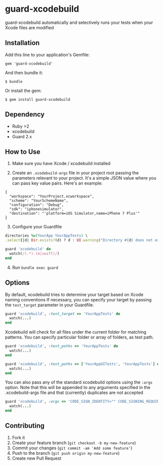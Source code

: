 # guard-xcodebuild

guard-xcodebuild automatically and selectively runs your tests when your Xcode files are modified

## Installation

Add this line to your application's Gemfile:

    gem 'guard-xcodebuild'

And then bundle it:

    $ bundle

Or install the gem:

    $ gem install guard-xcodebuild

## Dependency

- Ruby >2
- xcodebuild
- Guard 2.x

## How to Use

1) Make sure you have Xcode / xcodebuild installed

2) Create an `.xcodebuild-args` file in your project root passing the parameters relevant to your project. 
It's a simple JSON value where you can pass key value pairs. Here's an example:

```
{
  "workspace": "YourProject.xcworkspace",
  "scheme": "YourSchemeName",
  "configuration": "Debug",
  "sdk": "iphonesimulator",
  "destination": "'platform=iOS Simulator,name=iPhone 7 Plus'"
}
```

3) Configure your Guardfile

```ruby
directories %w(YourApp YourAppTests) \
.select{|d| Dir.exists?(d) ? d : UI.warning("Directory #{d} does not exist")}

guard 'xcodebuild' do
  watch(/(.*).(m|swift)/)
end
```

4) Run `bundle exec guard`

## Options

By default, xcodebuild tries to determine your target based on Xcode naming conventions
If necessary, you can specify your target by passing the ```test_target``` parameter in your
Guardfile.

```ruby
guard 'xcodebuild', :test_target => 'YourAppTests' do
  watch(...)
end
```

Xcodebuild will check for all files under the current folder for matching patterns. 
You can specify particular folder or array of folders, as test path.

```ruby
guard 'xcodebuild', :test_paths => 'YourAppTests' do
  watch(...)
end
```

```ruby
guard 'xcodebuild', :test_paths => ['YourAppUITests', 'YourAppTests'] do
  watch(...)
end
```

You can also pass any of the standard xcodebuild options using the ```:args``` option.
Note that this will be appended to any arguments specified in the .xcodebuild-args file
and that (currently) duplicates are not accepted

```ruby
guard 'xcodebuild', :args => 'CODE_SIGN_IDENTITY="" CODE_SIGNING_REQUIRED=NO' do
  watch(...)
end
```

## Contributing

1. Fork it
2. Create your feature branch (`git checkout -b my-new-feature`)
3. Commit your changes (`git commit -am 'Add some feature'`)
4. Push to the branch (`git push origin my-new-feature`)
5. Create new Pull Request